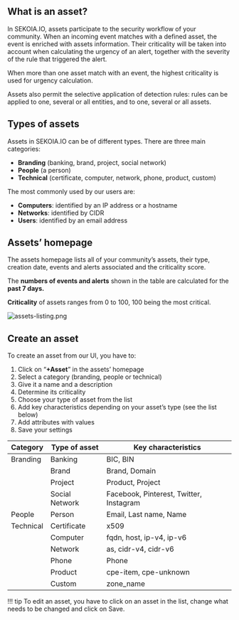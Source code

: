 ## What is an asset?

In SEKOIA.IO, assets participate to the security workflow of your community. When an incoming event matches with a defined asset, the event is enriched with assets information. Their criticality will be taken into account when calculating the urgency of an alert, together with the severity of the rule that triggered the alert. 

When more than one asset match with an event, the highest criticality is used for urgency calculation. 

Assets also permit the selective application of detection rules: rules can be applied to one, several or all entities, and to one, several or all assets.

## Types of assets

Assets in SEKOIA.IO can be of different types. There are three main categories: 

- **Branding** (banking, brand, project, social network)
- **People** (a person)
- **Technical** (certificate, computer, network, phone, product, custom)

The most commonly used by our users are:

- **Computers**: identified by an IP address or a hostname
- **Networks**: identified by CIDR
- **Users**: identified by an email address

## Assets’ homepage

The assets homepage lists all of your community’s assets, their type, creation date, events and alerts associated and the criticality score. 

The **numbers of events and alerts** shown in the table are calculated for the **past 7 days.**

**Criticality** of assets ranges from 0 to 100, 100 being the most critical.

![assets-listing.png](/.../docs/assets/operation_center/assets-listing.png) 

## Create an asset

To create an asset from our UI, you have to: 

1. Click on “**+Asset**” in the assets’ homepage
2. Select a category (branding, people or technical) 
3. Give it a name and a description 
4. Determine its criticality 
5. Choose your type of asset from the list
6. Add key characteristics depending on your asset’s type (see the list below)
7. Add attributes with values 
8. Save your settings

| Category | Type of asset | Key characteristics |
| --- | --- | --- |
| Branding | Banking | BIC, BIN |
|  | Brand | Brand, Domain |
|  | Project | Product, Project |
|  | Social Network | Facebook, Pinterest, Twitter, Instagram |
| People | Person | Email, Last name, Name |
| Technical | Certificate | x509 |
|  | Computer | fqdn, host, ip-v4, ip-v6 |
|  | Network | as, cidr-v4, cidr-v6 |
|  | Phone | Phone |
|  | Product | cpe-item, cpe-unknown |
|  | Custom | zone_name |

!!! tip
To edit an asset, you have to click on an asset in the list, change what needs to be changed and click on Save.
